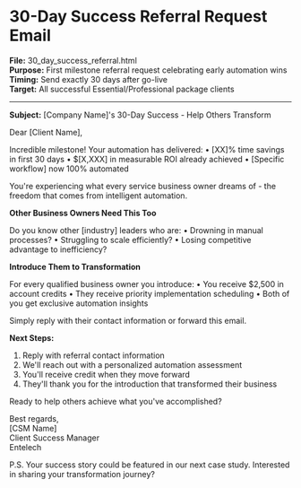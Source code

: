 # 30-Day Success Referral Request Email

**File:** 30_day_success_referral.html  
**Purpose:** First milestone referral request celebrating early automation wins  
**Timing:** Send exactly 30 days after go-live  
**Target:** All successful Essential/Professional package clients

---

**Subject:** [Company Name]'s 30-Day Success - Help Others Transform

Dear [Client Name],

Incredible milestone! Your automation has delivered:
• [XX]% time savings in first 30 days
• $[X,XXX] in measurable ROI already achieved
• [Specific workflow] now 100% automated

You're experiencing what every service business owner dreams of - the freedom that comes from intelligent automation.

**Other Business Owners Need This Too**

Do you know other [industry] leaders who are:
• Drowning in manual processes?
• Struggling to scale efficiently?
• Losing competitive advantage to inefficiency?

**Introduce Them to Transformation**

For every qualified business owner you introduce:
• You receive $2,500 in account credits
• They receive priority implementation scheduling
• Both of you get exclusive automation insights

Simply reply with their contact information or forward this email.

**Next Steps:**
1. Reply with referral contact information
2. We'll reach out with a personalized automation assessment
3. You'll receive credit when they move forward
4. They'll thank you for the introduction that transformed their business

Ready to help others achieve what you've accomplished?

Best regards,  
[CSM Name]  
Client Success Manager  
Entelech

P.S. Your success story could be featured in our next case study. Interested in sharing your transformation journey?